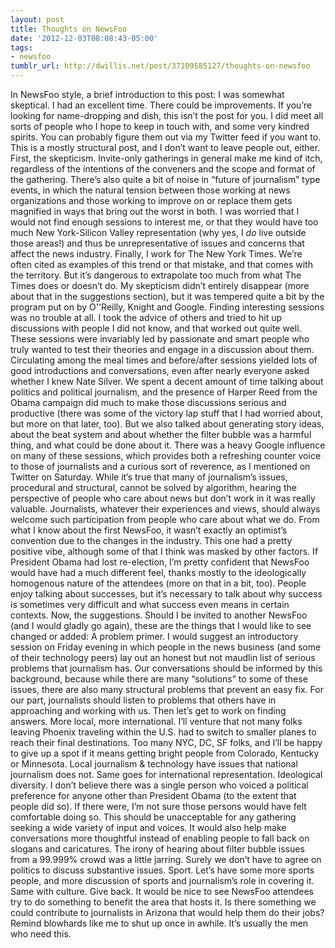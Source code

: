 ```yaml
---
layout: post
title: Thoughts on NewsFoo
date: '2012-12-03T08:08:43-05:00'
tags:
- newsfoo
tumblr_url: http://dwillis.net/post/37109585127/thoughts-on-newsfoo
---
```

In NewsFoo style, a brief introduction to this post:
I was somewhat skeptical. I had an excellent time. There could be improvements.
If you’re looking for name-dropping and dish, this isn’t the post for you. I did meet all sorts of people who I hope to keep in touch with, and some very kindred spirits. You can probably figure them out via my Twitter feed if you want to. This is a mostly structural post, and I don’t want to leave people out, either.
First, the skepticism. Invite-only gatherings in general make me kind of itch, regardless of the intentions of the conveners and the scope and format of the gathering. There’s also quite a bit of noise in “future of journalism” type events, in which the natural tension between those working at news organizations and those working to improve on or replace them gets magnified in ways that bring out the worst in both. I was worried that I would not find enough sessions to interest me, or that they would have too much New York-Silicon Valley representation (why yes, I *do* live outside those areas!) and thus be unrepresentative of issues and concerns that affect the news industry. Finally, I work for The New York Times. We’re often cited as examples of this trend or that mistake, and that comes with the territory. But it’s dangerous to extrapolate too much from what The Times does or doesn’t do. My skepticism didn’t entirely disappear (more about that in the suggestions section), but it was tempered quite a bit by the program put on by O''Reilly, Knight and Google.
Finding interesting sessions was no trouble at all. I took the advice of others and tried to hit up discussions with people I did not know, and that worked out quite well. These sessions were invariably led by passionate and smart people who truly wanted to test their theories and engage in a discussion about them. Circulating among the meal times and before/after sessions yielded lots of good introductions and conversations, even after nearly everyone asked whether I knew Nate Silver. We spent a decent amount of time talking about politics and political journalism, and the presence of Harper Reed from the Obama campaign did much to make those discussions serious and productive (there was some of the victory lap stuff that I had worried about, but more on that later, too). But we also talked about generating story ideas, about the beat system and about whether the filter bubble was a harmful thing, and what could be done about it.
There was a heavy Google influence on many of these sessions, which provides both a refreshing counter voice to those of journalists and a curious sort of reverence, as I mentioned on Twitter on Saturday. While it’s true that many of journalism’s issues, procedural and structural, cannot be solved by algorithm, hearing the perspective of people who care about news but don’t work in it was really valuable. Journalists, whatever their experiences and views, should always welcome such participation from people who care about what we do.
From what I know about the first NewsFoo, it wasn’t exactly an optimist’s convention due to the changes in the industry. This one had a pretty positive vibe, although some of that I think was masked by other factors. If President Obama had lost re-election, I’m pretty confident that NewsFoo would have had a much different feel, thanks mostly to the ideologically homogenous nature of the attendees (more on that in a bit, too). People enjoy talking about successes, but it’s necessary to talk about why success is sometimes very difficult and what success even means in certain contexts.
Now, the suggestions. Should I be invited to another NewsFoo (and I would gladly go again), these are the things that I would like to see changed or added:
A problem primer. I would suggest an introductory session on Friday evening in which people in the news business (and some of their technology peers) lay out an honest but not maudlin list of serious problems that journalism has. Our conversations should be informed by this background, because while there are many “solutions” to some of these issues, there are also many structural problems that prevent an easy fix. For our part, journalists should listen to problems that others have in approaching and working with us. Then let’s get to work on finding answers.
More local, more international. I’ll venture that not many folks leaving Phoenix traveling within the U.S. had to switch to smaller planes to reach their final destinations. Too many NYC, DC, SF folks, and I’ll be happy to give up a spot if it means getting bright people from Colorado, Kentucky or Minnesota. Local journalism & technology have issues that national journalism does not. Same goes for international representation.
Ideological diversity. I don’t believe there was a single person who voiced a political preference for anyone other than President Obama (to the extent that people did so). If there were, I’m not sure those persons would have felt comfortable doing so. This should be unacceptable for any gathering seeking a wide variety of input and voices. It would also help make conversations more thoughtful instead of enabling people to fall back on slogans and caricatures. The irony of hearing about filter bubble issues from a 99.999% crowd was a little jarring. Surely we don’t have to agree on politics to discuss substantive issues.
Sport. Let’s have some more sports people, and more discussion of sports and journalism’s role in covering it. Same with culture.
Give back. It would be nice to see NewsFoo attendees try to do something to benefit the area that hosts it. Is there something we could contribute to journalists in Arizona that would help them do their jobs?
Remind blowhards like me to shut up once in awhile. It’s usually the men who need this.
